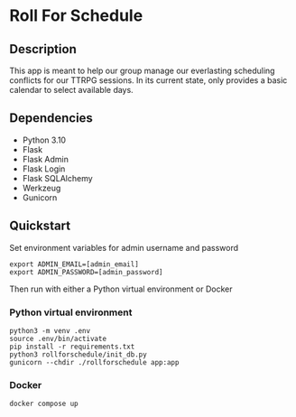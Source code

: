 # Roll For Schedule

## Description
This app is meant to help our group manage our everlasting scheduling conflicts for our TTRPG sessions.
In its current state, only provides a basic calendar to select available days.

## Dependencies
- Python 3.10
- Flask
- Flask Admin
- Flask Login
- Flask SQLAlchemy
- Werkzeug
- Gunicorn

## Quickstart

Set environment variables for admin username and password
```
export ADMIN_EMAIL=[admin_email]
export ADMIN_PASSWORD=[admin_password]
```

Then run with either a Python virtual environment or Docker

### Python virtual environment
```
python3 -m venv .env
source .env/bin/activate
pip install -r requirements.txt
python3 rollforschedule/init_db.py
gunicorn --chdir ./rollforschedule app:app
```

### Docker
```
docker compose up
```


